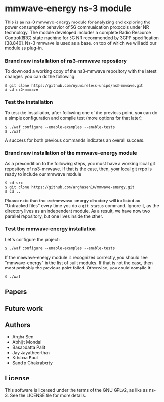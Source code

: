 

# mmwave-energy ns-3 module #

This is an [ns-3](https://www.nsnam.org "ns-3 Website") mmwave-energy module for analyzing and exploring the power consumption behavior of 5G communication protocols under NR technology. The module developed includes a complete Radio Resource Control(RRC) state machine for 5G NR recommended by 3GPP specification [38.840]. [Ns-3 mmwave](https://github.com/nyuwireless-unipd/ns3-mmwave "mmWave ns-3 module") is used as a base, on top of which we will add our module as plug-in.


### Brand new installation of ns3-mmwave repository

To download a working copy of the ns3-mmwave repository with the latest changes,
you can do the following:

```
$ git clone https://github.com/nyuwireless-unipd/ns3-mmwave.git
$ cd ns3-mmwave
```

### Test the installation
To test the installation, after following one of the previous point, you can do
a simple configuration and compile test (more options for that later):

```
$ ./waf configure --enable-examples --enable-tests
$ ./waf
```

A success for both previous commands indicates an overall success.

### Brand new installation of the mmwave-energy module

As a precondition to the following steps, you must have a working local git
repository of ns3-mmwave. If that is the case, then, your local git repo is ready
to include our mmwave module

```
$ cd src
$ git clone https://github.com/arghasen10/mmwave-energy.git
$ cd ..
```

Please note that the src/mmwave-energy directory will be listed as "Untracked files" every
time you do a `git status` command. Ignore it, as the directory lives as an
independent module. As a result, we have now two parallel repository, but one
lives inside the other.

### Test the mmwave-energy installation

Let's configure the project:

```
$ ./waf configure --enable-examples --enable-tests
```

If the mmwave-energy module is recognized correctly, you should see "mmwave-energy" in the list of
built modules. If that is not the case, then most probably the previous
point failed. Otherwise, you could compile it:

```
$ ./waf
```

## Papers

## Future work

## Authors ##

 - Argha Sen
 - Abhijit Mondal
 - Basabdatta Palit
 - Jay Jayatheerthan
 - Krishna Paul
 - Sandip Chakraborty 

## License ##

This software is licensed under the terms of the GNU GPLv2, as like as ns-3.
See the LICENSE file for more details.
